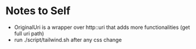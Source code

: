 # Notes to Self

- OriginalUri is a wrapper over http::uri that adds more functionalities (get full uri path)
- run ./script/tailwind.sh after any css change
